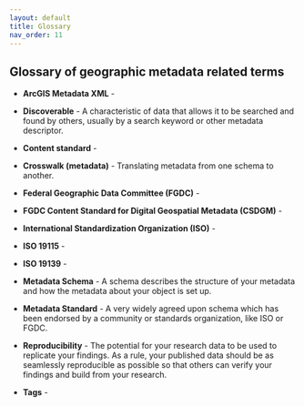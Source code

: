 ```yaml
---
layout: default
title: Glossary
nav_order: 11
---
```


## Glossary of geographic metadata related terms

- **ArcGIS Metadata XML** -

- **Discoverable** - A characteristic of data that allows it to be searched and found by others, usually by a search keyword or other metadata descriptor.

- **Content standard** -

- **Crosswalk (metadata)** - Translating metadata from one schema to another.

- **Federal Geographic Data Committee (FGDC)** -

- **FGDC Content Standard for Digital Geospatial Metadata (CSDGM)** -

- **International Standardization Organization (ISO)** -

- **ISO 19115** -

- **ISO 19139** -

- **Metadata Schema** - A schema describes the structure of your metadata and how the metadata about your object is set up.

- **Metadata Standard** - A very widely agreed upon schema which has been endorsed by a community or standards organization, like ISO or FGDC.

- **Reproducibility** - The potential for your research data to be used to replicate your findings. As a rule, your published data should be as seamlessly reproducible as possible so that others can verify your findings and build from your research.

- **Tags** -
